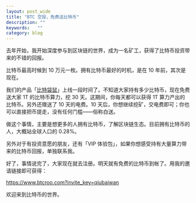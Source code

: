 ```yaml
---
layout: post_wide
title: "BTC 空投，免费送比特币"
description: ""
keywords:   ""
category: blog
---
```


去年开始，我开始深度参与到区块链的世界，成为一名矿工，获得了比特币投资带来的不错的回报。

比特币最高时候到 10 万元一枚。拥有比特币最好的时机，是在 10 年前，其次是现在。

我们的产品「[比特袋鼠](https://www.btcroo.com?invite_key=qiubaiwan)」上线一段时间了。不知道大家持有多少比特币，现在免费送大家 1T 的比特币算力，挖 30 天。这期间，你每天都可以获得 1T 算力产出的比特币。另外还赠送了 10 天的电费。10 天后，你想继续挖矿，交电费即可；你也可以直接把币提走，没有任何门槛——俗称白送。

做这个事情，主要是想更多的人拥有比特币，了解区块链生态。目前拥有比特币的人，大概站全球人口的 0.28%。

另外对于有投资意愿的朋友，还有「VIP 体验包」，如果你想感受持有大量算力带来的比特币回报，单独联系我。

好了，事情说完了，大家现在就去注册。明天就有免费的比特币到帐了。用我的邀请链接即可获得：

https://www.btcroo.com?invite_key=qiubaiwan

欢迎来到比特币的世界。